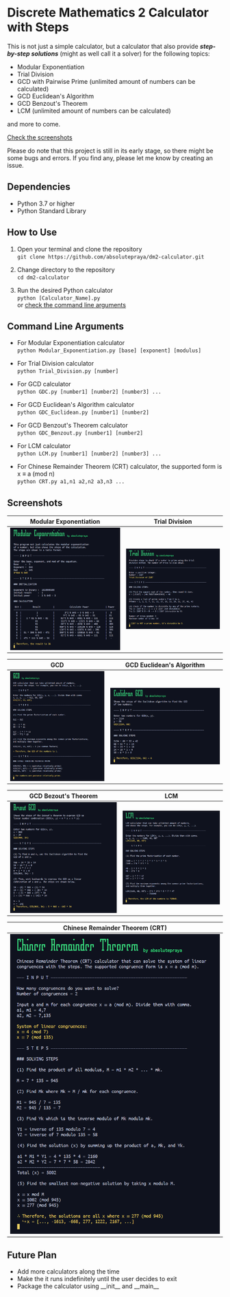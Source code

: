 # Discrete Mathematics 2 Calculator with Steps

This is not just a simple calculator, but a calculator that also provide ***step-by-step solutions*** (might as well call it a solver) for the following topics:
- Modular Exponentiation
- Trial Division
- GCD with Pairwise Prime (unlimited amount of numbers can be calculated)
- GCD Euclidean's Algorithm
- GCD Benzout's Theorem
- LCM (unlimited amount of numbers can be calculated)

and more to come.

[Check the screenshots](#screenshots)

Please do note that this project is still in its early stage, so there might be some bugs and errors. If you find any, please let me know by creating an issue.

## Dependencies

- Python 3.7 or higher
- Python Standard Library

## How to Use

1. Open your terminal and clone the repository  
`git clone https://github.com/absolutepraya/dm2-calculator.git`

2. Change directory to the repository  
`cd dm2-calculator`

3. Run the desired Python calculator  
`python [Calculator_Name].py`  
or [check the command line arguments](#command-line-arguments)

## Command Line Arguments

- For Modular Exponentiation calculator  
`python Modular_Exponentiation.py [base] [exponent] [modulus]`  

- For Trial Division calculator  
`python Trial_Division.py [number]`  

- For GCD calculator  
`python GDC.py [number1] [number2] [number3] ...`

- For GCD Euclidean's Algorithm calculator  
`python GDC_Euclidean.py [number1] [number2]`  

- For GCD Benzout's Theorem calculator  
`python GDC_Benzout.py [number1] [number2]`   

- For LCM calculator  
`python LCM.py [number1] [number2] [number3] ...` 

- For Chinese Remainder Theorem (CRT) calculator,  the supported form is x ≡ a (mod n)  
`python CRT.py a1,n1 a2,n2 a3,n3 ...`

## Screenshots

| **Modular Exponentiation** | **Trial Division** |
|---------|---------|
| ![Modular Exponentiation](README/mod_exp.png) | ![Trial Division](README/trial_div.png) |

| **GCD** | **GCD Euclidean's Algorithm** |
|---------|---------|
| ![GCD](README/gcd.png) | ![GCD Euclidean's Algorithm](README/gcd_euclidean.png) |

| **GCD Bezout's Theorem** | **LCM** |
|---------|---------|
| ![GCD Bezout's Theorem](README/gcd_bezout.png) | ![LCM](README/lcm.png) |

| **Chinese Remainder Theorem (CRT)** |
|---------|
| ![CRT](README/crt.png) |

## Future Plan

- Add more calculators along the time
- Make the it runs indefinitely until the user decides to exit
- Package the calculator using \_\_init__ and \_\_main__